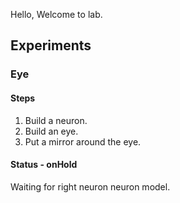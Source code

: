Hello, Welcome to lab. 

## Experiments

### Eye

#### Steps

1. Build a neuron.
2. Build an eye.
3. Put a mirror around the eye.


#### Status - onHold

Waiting for right neuron neuron model.



